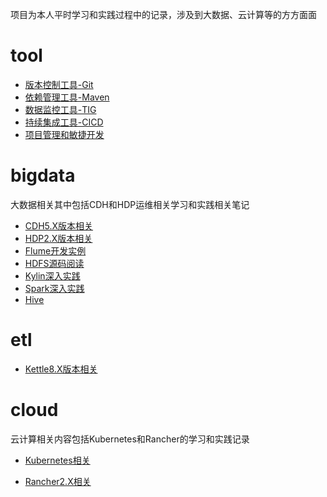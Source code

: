 项目为本人平时学习和实践过程中的记录，涉及到大数据、云计算等的方方面面

# tool

- [版本控制工具-Git](util/git/README.md)
- [依赖管理工具-Maven]()
- [数据监控工具-TIG](bigdata/monitor/README.md)
- [持续集成工具-CICD]()
- [项目管理和敏捷开发]()

# bigdata

大数据相关其中包括CDH和HDP运维相关学习和实践相关笔记

- [CDH5.X版本相关](bigdata/cdh/cdh5/README.md)
- [HDP2.X版本相关](bigdata/hdp/hdp2.x/README.md)
- [Flume开发实例]()
- [HDFS源码阅读]()
- [Kylin深入实践]()
- [Spark深入实践]()
- [Hive]()

# etl

- [Kettle8.X版本相关](bigdata/Kettle/README.md)

# cloud

云计算相关内容包括Kubernetes和Rancher的学习和实践记录

- [Kubernetes相关](cloud/kubernetes/README.md)

- [Rancher2.X相关](cloud/rancher/README.md)

